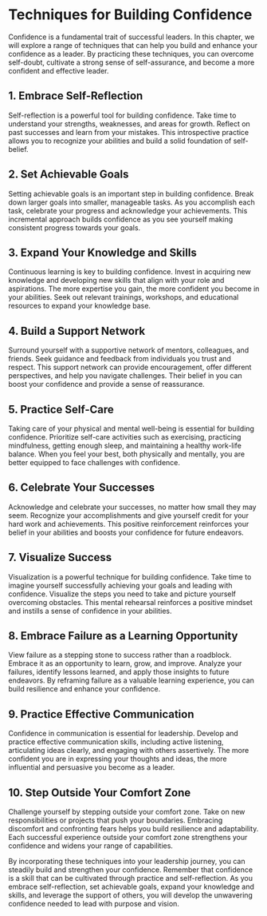 Techniques for Building Confidence
=============================================

Confidence is a fundamental trait of successful leaders. In this chapter, we will explore a range of techniques that can help you build and enhance your confidence as a leader. By practicing these techniques, you can overcome self-doubt, cultivate a strong sense of self-assurance, and become a more confident and effective leader.

**1. Embrace Self-Reflection**
------------------------------

Self-reflection is a powerful tool for building confidence. Take time to understand your strengths, weaknesses, and areas for growth. Reflect on past successes and learn from your mistakes. This introspective practice allows you to recognize your abilities and build a solid foundation of self-belief.

**2. Set Achievable Goals**
---------------------------

Setting achievable goals is an important step in building confidence. Break down larger goals into smaller, manageable tasks. As you accomplish each task, celebrate your progress and acknowledge your achievements. This incremental approach builds confidence as you see yourself making consistent progress towards your goals.

**3. Expand Your Knowledge and Skills**
---------------------------------------

Continuous learning is key to building confidence. Invest in acquiring new knowledge and developing new skills that align with your role and aspirations. The more expertise you gain, the more confident you become in your abilities. Seek out relevant trainings, workshops, and educational resources to expand your knowledge base.

**4. Build a Support Network**
------------------------------

Surround yourself with a supportive network of mentors, colleagues, and friends. Seek guidance and feedback from individuals you trust and respect. This support network can provide encouragement, offer different perspectives, and help you navigate challenges. Their belief in you can boost your confidence and provide a sense of reassurance.

**5. Practice Self-Care**
-------------------------

Taking care of your physical and mental well-being is essential for building confidence. Prioritize self-care activities such as exercising, practicing mindfulness, getting enough sleep, and maintaining a healthy work-life balance. When you feel your best, both physically and mentally, you are better equipped to face challenges with confidence.

**6. Celebrate Your Successes**
-------------------------------

Acknowledge and celebrate your successes, no matter how small they may seem. Recognize your accomplishments and give yourself credit for your hard work and achievements. This positive reinforcement reinforces your belief in your abilities and boosts your confidence for future endeavors.

**7. Visualize Success**
------------------------

Visualization is a powerful technique for building confidence. Take time to imagine yourself successfully achieving your goals and leading with confidence. Visualize the steps you need to take and picture yourself overcoming obstacles. This mental rehearsal reinforces a positive mindset and instills a sense of confidence in your abilities.

**8. Embrace Failure as a Learning Opportunity**
------------------------------------------------

View failure as a stepping stone to success rather than a roadblock. Embrace it as an opportunity to learn, grow, and improve. Analyze your failures, identify lessons learned, and apply those insights to future endeavors. By reframing failure as a valuable learning experience, you can build resilience and enhance your confidence.

**9. Practice Effective Communication**
---------------------------------------

Confidence in communication is essential for leadership. Develop and practice effective communication skills, including active listening, articulating ideas clearly, and engaging with others assertively. The more confident you are in expressing your thoughts and ideas, the more influential and persuasive you become as a leader.

**10. Step Outside Your Comfort Zone**
--------------------------------------

Challenge yourself by stepping outside your comfort zone. Take on new responsibilities or projects that push your boundaries. Embracing discomfort and confronting fears helps you build resilience and adaptability. Each successful experience outside your comfort zone strengthens your confidence and widens your range of capabilities.

By incorporating these techniques into your leadership journey, you can steadily build and strengthen your confidence. Remember that confidence is a skill that can be cultivated through practice and self-reflection. As you embrace self-reflection, set achievable goals, expand your knowledge and skills, and leverage the support of others, you will develop the unwavering confidence needed to lead with purpose and vision.
